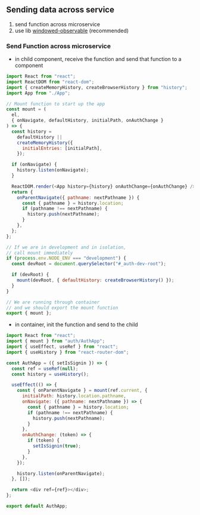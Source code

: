 ## Sending data across service
1. send function across microservice
2. use lib [windowed-observable](https://github.com/luistak/windowed-observable/tree/master/packages/react) (recommended)
### Send Function across microservice
- in child component, receive the function and send that function to a component
```js
import React from "react";
import ReactDOM from "react-dom";
import { createMemoryHistory, createBrowserHistory } from "history";
import App from "./App";

// Mount function to start up the app
const mount = (
  el,
  { onNavigate, defaultHistory, initialPath, onAuthChange }
) => {
  const history =
    defaultHistory ||
    createMemoryHistory({
      initialEntries: [initialPath],
    });

  if (onNavigate) {
    history.listen(onNavigate);
  }

  ReactDOM.render(<App history={history} onAuthChange={onAuthChange} />, el);
  return {
    onParentNavigate({ pathname: nextPathname }) {
      const { pathname } = history.location;
      if (pathname !== nextPathname) {
        history.push(nextPathname);
      }
    },
  };
};

// If we are in development and in isolation,
// call mount immediately
if (process.env.NODE_ENV === "development") {
  const devRoot = document.querySelector("#_auth-dev-root");

  if (devRoot) {
    mount(devRoot, { defaultHistory: createBrowserHistory() });
  }
}

// We are running through container
// and we should export the mount function
export { mount };
```
- in container, init the function and send to the child
```js
import React from "react";
import { mount } from "auth/AuthApp";
import { useEffect, useRef } from "react";
import { useHistory } from "react-router-dom";

const AuthApp = ({ setIsSignin }) => {
  const ref = useRef(null);
  const history = useHistory();

  useEffect(() => {
    const { onParentNavigate } = mount(ref.current, {
      initialPath: history.location.pathname,
      onNavigate: ({ pathname: nextPathname }) => {
        const { pathname } = history.location;
        if (pathname !== nextPathname) {
          history.push(nextPathname);
        }
      },
      onAuthChange: (token) => {
        if (token) {
          setIsSignin(true);
        }
      },
    });

    history.listen(onParentNavigate);
  }, []);

  return <div ref={ref}></div>;
};

export default AuthApp;
```